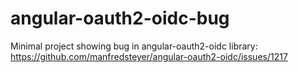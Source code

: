 # angular-oauth2-oidc-bug
Minimal project showing bug in angular-oauth2-oidc library: https://github.com/manfredsteyer/angular-oauth2-oidc/issues/1217
